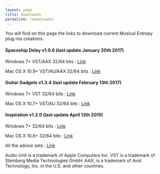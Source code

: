 ```yaml
---
layout: page
title: Downloads
permalink: /downloads/
---
```


You will find on this page the links to download current Musical Entropy plug-ins creations.

#### Spaceship Delay v1.0.6 (last update January 20th 2017)

Windows 7+ VST/AAX 32/64 bits : [Link](https://static.kvraudio.com/files/1944/spaceshipdelaywin_1_0_6.zip)

Mac OS X 10.9+ VST/AU/AAX 32/64 bits : [Link](https://static.kvraudio.com/files/1944/spaceshipdelaymac_1_0_6.zip)

#### Guitar Gadgets v1.3.4 (last update February 13th 2017)

Windows 7+ VST 32/64 bits : [Link](http://static.kvraudio.com/files/1944/guitargadgetswin_1_3_4.zip)

Mac OS X 10.7+ VST/AU 32/64 bits : [Link](http://static.kvraudio.com/files/1944/guitargadgetsmac_1_3_4.zip)

#### Inspiration v1.2.0 (last update April 13th 2015)

Windows 7+ 32/64 bits : [Link](http://static.kvraudio.com/files/1944/inspiration_windows.zip)

Mac OS X 10.6+ 32/64 bits : [Link](http://static.kvraudio.com/files/1944/inspiration_mac.zip)

All the advice sets : [Link](http://static.kvraudio.com/files/1944/inspirationsets.zip)

Audio Unit is a trademark of Apple Computers Inc. VST is a trademark of Steinberg Media Technologies GmbH. AAX, is a trademark of Avid Technology, Inc. in the U.S. and other countries.
